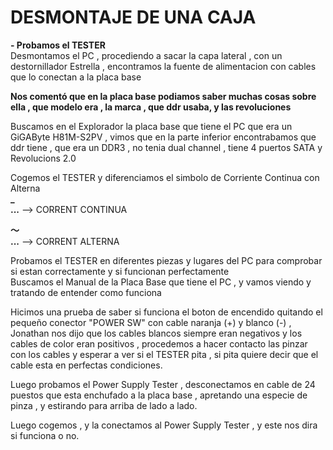 # DESMONTAJE DE UNA CAJA
**- Probamos el TESTER**  
Desmontamos el PC , procediendo a sacar la capa lateral , con un destornillador Estrella , encontramos la fuente de 
alimentacion con cables que lo conectan a la placa base
  
**Nos comentó que en la placa base podiamos saber muchas cosas sobre ella , que modelo era , la marca , que ddr usaba,
y las revoluciones**  
  
Buscamos en el Explorador la placa base que tiene el PC que era un GiGAByte H81M-S2PV , vimos que en la parte inferior encontrabamos que ddr tiene , que era un DDR3 , no tenia dual channel , tiene 4 puertos SATA y Revolucions 2.0  
  
Cogemos el TESTER y diferenciamos el simbolo de Corriente Continua con Alterna  
**_**  
**...**   --> CORRENT CONTINUA  

**～**  
**...**   --> CORRENT ALTERNA

Probamos el TESTER en diferentes piezas y lugares del PC para comprobar si estan correctamente y si funcionan perfectamente  
Buscamos el Manual de la Placa Base que tiene el PC , y vamos viendo y tratando de entender como funciona  

Hicimos una prueba de saber si funciona el boton de encendido quitando el pequeño conector "POWER SW" con cable naranja (+) y blanco (-) , Jonathan nos dijo que los cables blancos siempre eran negativos y los cables de color eran positivos , procedemos a hacer contacto las pinzar con los cables y esperar a ver si el TESTER pita , si pita quiere decir que el cable esta en perfectas condiciones.  

Luego probamos el Power Supply Tester , desconectamos en cable de 24 puestos que esta enchufado a la placa base , apretando una especie de pinza , y estirando para arriba de lado a lado.

Luego cogemos , y la conectamos al Power Supply Tester , y este nos dira si funciona o no.  
